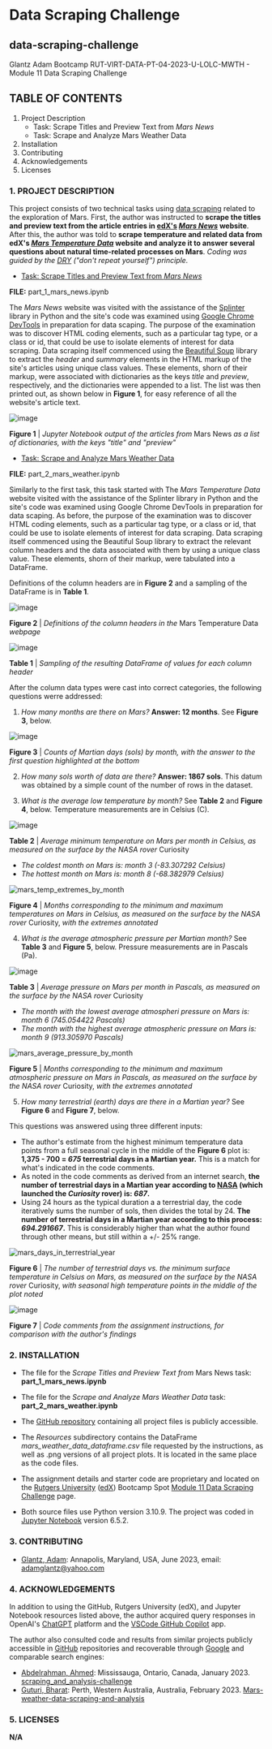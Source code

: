 # Data Scraping Challenge

## data-scraping-challenge
Glantz Adam Bootcamp RUT-VIRT-DATA-PT-04-2023-U-LOLC-MWTH - Module 11 Data Scraping Challenge

## TABLE OF CONTENTS

1. Project Description
   - Task: Scrape Titles and Preview Text from *Mars News*
   - Task: Scrape and Analyze Mars Weather Data
2. Installation
3. Contributing
4. Acknowledgements
5. Licenses

### 1. PROJECT DESCRIPTION

This project consists of two technical tasks using [data scraping](https://en.wikipedia.org/wiki/Data_scraping) related to the exploration of Mars. First, the author was instructed to **scrape the titles and preview text from the article entries in [edX's](https://www.edx.org/) _[Mars News](https://static.bc-edx.com/data/web/mars_news/index.html)_ website**. After this, the author was told to **scrape temperature and related data from edX's [_Mars Temperature Data_](https://static.bc-edx.com/data/web/mars_facts/temperature.html) website and analyze it to answer several questions about natural time-related processes on Mars**. *Coding was guided by the [DRY](https://en.wikipedia.org/wiki/Don%27t_repeat_yourself) ("don't repeat yourself") principle.*

- [Task: Scrape Titles and Preview Text from *Mars News*](https://courses.bootcampspot.com/courses/3337/assignments/54002?module_item_id=961399)

**FILE:** part_1_mars_news.ipynb

The *Mars News* website was visited with the assistance of the [Splinter](https://splinter.readthedocs.io/en/latest/) library in Python and the site's code was examined using [Google Chrome DevTools](https://developer.chrome.com/docs/devtools/) in preparation for data scaping. The purpose of the examination was to discover HTML coding elements, such as a particular tag type, or a class or id, that could be use to isolate elements of interest for data scraping. Data scraping itself commenced using the [Beautiful Soup](https://realpython.com/beautiful-soup-web-scraper-python/) library to extract the *header* and *summary* elements in the HTML markup of the site's articles using unique class values. These elements, shorn of their markup, were associated with dictionaries as the keys *title* and *preview*, respectively, and the dictionaries were appended to a list. The list was then printed out, as shown below in **Figure 1**, for easy reference of all the website's article text.

![image](https://github.com/aglantzrbc/data-scraping-challenge/assets/127694342/51171e03-0b84-4e12-b117-09f776fee8f6)

**Figure 1** | *Jupyter Notebook output of the articles from* Mars News *as a list of dictionaries, with the keys "title" and "preview"*

- [Task: Scrape and Analyze Mars Weather Data](https://courses.bootcampspot.com/courses/3337/assignments/54002?module_item_id=961399)

**FILE:** part_2_mars_weather.ipynb

Similarly to the first task, this task started with The *Mars Temperature Data* website visited with the assistance of the Splinter library in Python and the site's code was examined using Google Chrome DevTools in preparation for data scaping. As before, the purpose of the examination was to discover HTML coding elements, such as a particular tag type, or a class or id, that could be use to isolate elements of interest for data scraping. Data scraping itself commenced using the Beautiful Soup library to extract the relevant column headers and the data associated with them by using a unique class value. These elements, shorn of their markup, were tabulated into a DataFrame.

Definitions of the column headers are in **Figure 2** and a sampling of the DataFrame is in **Table 1**.

![image](https://github.com/aglantzrbc/data-scraping-challenge/assets/127694342/a99a47ec-2f5a-4d12-9457-6ed836e0c049)

**Figure 2** | *Definitions of the column headers in the* Mars Temperature Data *webpage*

![image](https://github.com/aglantzrbc/data-scraping-challenge/assets/127694342/5048eaac-cfd1-446a-aebe-6886f6ab6bc8)

**Table 1** | *Sampling of the resulting DataFrame of values for each column header*

After the column data types were cast into correct categories, the following questions werre addressed:

1. *How many months are there on Mars?* **Answer: 12 months**. See **Figure 3**, below.

![image](https://github.com/aglantzrbc/data-scraping-challenge/assets/127694342/ed7ff136-b210-4a9e-8c4e-0109a3d50f0d)

**Figure 3** | *Counts of Martian days (sols) by month, with the answer to the first question highlighted at the bottom*

2. *How many sols worth of data are there?* **Answer: 1867 sols**. This datum was obtained by a simple count of the number of rows in the dataset.
   
3. *What is the average low temperature by month?* See **Table 2** and **Figure 4**, below. Temperature measurements are in Celsius (C).

![image](https://github.com/aglantzrbc/data-scraping-challenge/assets/127694342/c990b4d3-9295-486e-b30f-ada6772aed88)

**Table 2** | *Average minimum temperature on Mars per month in Celsius, as measured on the surface by the NASA rover* Curiosity

- *The coldest month on Mars is: month 3 (-83.307292 Celsius)*
- *The hottest month on Mars is: month 8 (-68.382979 Celsius)*

![mars_temp_extremes_by_month](https://github.com/aglantzrbc/data-scraping-challenge/assets/127694342/3bf8f117-9d22-4cd7-a0f2-ca6351c2ea26)

**Figure 4** | *Months corresponding to the minimum and maximum temperatures on Mars in Celsius, as measured on the surface by the NASA rover* Curiosity, *with the extremes annotated*

4. *What is the average atmospheric pressure per Martian month?* See **Table 3** and **Figure 5**, below. Pressure measurements are in Pascals (Pa).

![image](https://github.com/aglantzrbc/data-scraping-challenge/assets/127694342/12808553-d308-4606-9187-0c0c79b50053)

**Table 3** | *Average pressure on Mars per month in Pascals, as measured on the surface by the NASA rover* Curiosity

- *The month with the lowest average atmospheri pressure on Mars is: month 6 (745.054422 Pascals)*
- *The month with the highest average atmospheric pressure on Mars is: month 9 (913.305970 Pascals)*

![mars_average_pressure_by_month](https://github.com/aglantzrbc/data-scraping-challenge/assets/127694342/4bfd6f1e-3f25-4bc9-8671-eb75a1878f47)

**Figure 5** | *Months corresponding to the minimum and maximum atmospheric pressure on Mars in Pascals, as measured on the surface by the NASA rover* Curiosity, *with the extremes annotated*

5. *How many terrestrial (earth) days are there in a Martian year?* See **Figure 6** and **Figure 7**, below.

This questions was answered using three different inputs:

- The author's estimate from the highest minimum temperature data points from a full seasonal cycle in the middle of the **Figure 6** plot is: **1,375 - 700 = _675_ terrestrial days in a Martian year.** This is a match for what's indicated in the code comments.
- As noted in the code comments as derived from an internet search, **the number of terrestrial days in a Martian year according to [NASA](https://solarsystem.nasa.gov/planets/mars/in-depth/#:~:text=Martian%20days%20are%20called%20sols,its%20orbit%20around%20the%20Sun) (which launched the *Curiosity* rover) is: _687_.**
- Using 24 hours as the typical duration a a terrestrial day, the code iteratively sums the number of sols, then divides the total by 24. **The number of terrestrial days in a Martian year according to this process: _694.291667_.** This is considerably higher than what the author found through other means, but still within a +/- 25% range.


![mars_days_in_terrestrial_year](https://github.com/aglantzrbc/data-scraping-challenge/assets/127694342/c28c146d-3955-4aac-9be9-2fe9ff621095)

**Figure 6** | *The number of terrestrial days vs. the minimum surface temperature in Celsius on Mars, as measured on the surface by the NASA rover* Curiosity, *with seasonal high temperature points in the middle of the plot noted*

![image](https://github.com/aglantzrbc/data-scraping-challenge/assets/127694342/eacb0116-c824-475d-bfe9-4cf560e925df)

**Figure 7** | *Code comments from the assignment instructions, for comparison with the author's findings*

### 2. INSTALLATION

- The file for the *Scrape Titles and Preview Text from* Mars News task: **part_1_mars_news.ipynb**
- The file for the *Scrape and Analyze Mars Weather Data* task: **part_2_mars_weather.ipynb**

- The [GitHub repository](https://github.com/aglantzrbc/data-scraping-challenge) containing all project files is publicly accessible.
- The *Resources* subdirectory contains the DataFrame *mars_weather_data_dataframe.csv* file requested by the instructions, as well as .png versions of all project plots. It is located in the same place as the code files.
- The assignment details and starter code are proprietary and located on the [Rutgers University](https://www.rutgers.edu/) ([edX](https://www.edx.org/)) Bootcamp Spot [Module 11 Data Scraping Challenge](https://courses.bootcampspot.com/courses/3337/assignments/54002?module_item_id=961399) page.
- Both source files use Python version 3.10.9. The project was coded in [Jupyter Notebook](https://jupyter-notebook.readthedocs.io/en/stable/) version 6.5.2.

### 3. CONTRIBUTING

- [Glantz, Adam](https://www.linkedin.com/in/adam-glantz/): Annapolis, Maryland, USA, June 2023, email: adamglantz@yahoo.com

### 4. ACKNOWLEDGEMENTS

In addition to using the GitHub, Rutgers University (edX), and Jupyter Notebook resources listed above, the author acquired query responses in OpenAI's [ChatGPT](https://chat.openai.com/) platform and the [VSCode GitHub Copilot](https://github.com/features/copilot) app.

The author also consulted code and results from similar projects publicly accessible in [GitHub](https://github.com/) repositories and recoverable through [Google](https://www.google.com/) and comparable search engines:

- [Abdelrahman, Ahmed](https://www.linkedin.com/in/ahmadhha/): Mississauga, Ontario, Canada, January 2023. [scraping_and_analysis-challenge](https://github.com/Ahmadhha/scraping_and_analysis-challenge)
- [Guturi, Bharat](www.linkedin.com/in/bharat-guturi): Perth, Western Australia, Australia, February 2023. [Mars-weather-data-scraping-and-analysis](https://github.com/BharatGuturi/Mars-weather-data-scraping-and-analysis)

### 5. LICENSES

**N/A**


